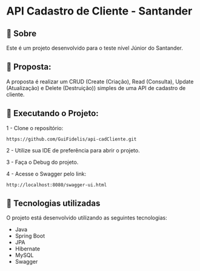 # API Cadastro de Cliente - Santander

## 📖 Sobre 

Este é um projeto desenvolvido para o teste nível Júnior do Santander.

## :wrench: Proposta:

A proposta é realizar um CRUD (Create (Criação), Read (Consulta), Update (Atualização) e Delete (Destruição)) simples de uma API de cadastro de cliente.

## :wrench: Executando o Projeto:

1 - Clone o reposítório:
```
https://github.com/GuiFidelis/api-cadCliente.git
```

2 - Utilize sua IDE de preferência para abrir o projeto.

3 - Faça o Debug do projeto.

4 - Acesse o Swagger pelo link:
```
http://localhost:8080/swagger-ui.html
```

## 🚀 Tecnologias utilizadas

O projeto está desenvolvido utilizando as seguintes tecnologias:

- Java
- Spring Boot
- JPA
- Hibernate
- MySQL
- Swagger
